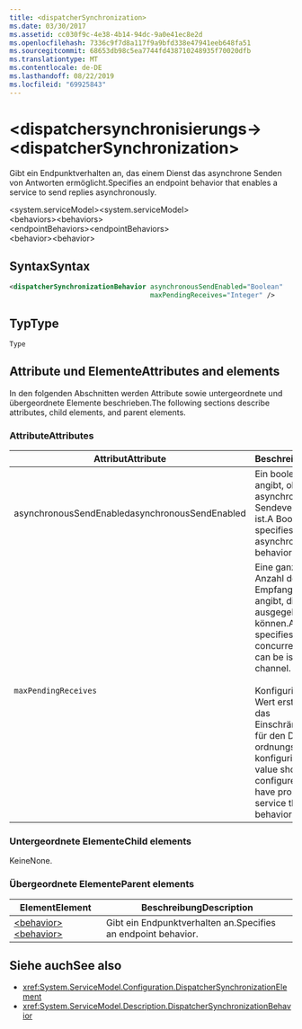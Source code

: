 ```yaml
---
title: <dispatcherSynchronization>
ms.date: 03/30/2017
ms.assetid: cc030f9c-4e38-4b14-94dc-9a0e41ec8e2d
ms.openlocfilehash: 7336c9f7d8a117f9a9bfd338e47941eeb648fa51
ms.sourcegitcommit: 68653db98c5ea7744fd438710248935f70020dfb
ms.translationtype: MT
ms.contentlocale: de-DE
ms.lasthandoff: 08/22/2019
ms.locfileid: "69925843"
---
```

# <a name="dispatchersynchronization"></a><span data-ttu-id="8cee1-101">\<dispatchersynchronisierungs-></span><span class="sxs-lookup"><span data-stu-id="8cee1-101">\<dispatcherSynchronization></span></span>
  
<span data-ttu-id="8cee1-102">Gibt ein Endpunktverhalten an, das einem Dienst das asynchrone Senden von Antworten ermöglicht.</span><span class="sxs-lookup"><span data-stu-id="8cee1-102">Specifies an endpoint behavior that enables a service to send replies asynchronously.</span></span>  
  
<span data-ttu-id="8cee1-103">\<system.serviceModel></span><span class="sxs-lookup"><span data-stu-id="8cee1-103">\<system.serviceModel></span></span>  
<span data-ttu-id="8cee1-104">\<behaviors></span><span class="sxs-lookup"><span data-stu-id="8cee1-104">\<behaviors></span></span>  
<span data-ttu-id="8cee1-105">\<endpointBehaviors></span><span class="sxs-lookup"><span data-stu-id="8cee1-105">\<endpointBehaviors></span></span>  
<span data-ttu-id="8cee1-106">\<behavior></span><span class="sxs-lookup"><span data-stu-id="8cee1-106">\<behavior></span></span>  
  
## <a name="syntax"></a><span data-ttu-id="8cee1-107">Syntax</span><span class="sxs-lookup"><span data-stu-id="8cee1-107">Syntax</span></span>  
  
```xml  
<dispatcherSynchronizationBehavior asynchronousSendEnabled="Boolean"
                                   maxPendingReceives="Integer" />
```  
  
## <a name="type"></a><span data-ttu-id="8cee1-108">Typ</span><span class="sxs-lookup"><span data-stu-id="8cee1-108">Type</span></span>  
  
`Type`  
  
## <a name="attributes-and-elements"></a><span data-ttu-id="8cee1-109">Attribute und Elemente</span><span class="sxs-lookup"><span data-stu-id="8cee1-109">Attributes and elements</span></span>  
  
<span data-ttu-id="8cee1-110">In den folgenden Abschnitten werden Attribute sowie untergeordnete und übergeordnete Elemente beschrieben.</span><span class="sxs-lookup"><span data-stu-id="8cee1-110">The following sections describe attributes, child elements, and parent elements.</span></span>  
  
### <a name="attributes"></a><span data-ttu-id="8cee1-111">Attribute</span><span class="sxs-lookup"><span data-stu-id="8cee1-111">Attributes</span></span>

| <span data-ttu-id="8cee1-112">Attribut</span><span class="sxs-lookup"><span data-stu-id="8cee1-112">Attribute</span></span>               | <span data-ttu-id="8cee1-113">Beschreibung</span><span class="sxs-lookup"><span data-stu-id="8cee1-113">Description</span></span>       |
| ----------------------- | ----------------- |
| <span data-ttu-id="8cee1-114">asynchronousSendEnabled</span><span class="sxs-lookup"><span data-stu-id="8cee1-114">asynchronousSendEnabled</span></span> | <span data-ttu-id="8cee1-115">Ein boolescher Wert, der angibt, ob das asynchrone Sendeverhalten aktiviert ist.</span><span class="sxs-lookup"><span data-stu-id="8cee1-115">A Boolean that specifies whether asynchronous send behavior is enabled.</span></span> |
| `maxPendingReceives`    | <span data-ttu-id="8cee1-116">Eine ganze Zahl, die die Anzahl der gleichzeitigen Empfangsvorgänge angibt, die auf dem Kanal ausgegeben werden können.</span><span class="sxs-lookup"><span data-stu-id="8cee1-116">An integer that specifies the number of concurrent receives that can be issued on the channel.</span></span><br /><br /> <span data-ttu-id="8cee1-117">Konfigurieren Sie diesen Wert erst, nachdem Sie das Einschränkungsverhalten für den Dienst ordnungsgemäß konfiguriert haben.</span><span class="sxs-lookup"><span data-stu-id="8cee1-117">This value should be configured only after you have properly configured service throttling behavior.</span></span> |

### <a name="child-elements"></a><span data-ttu-id="8cee1-118">Untergeordnete Elemente</span><span class="sxs-lookup"><span data-stu-id="8cee1-118">Child elements</span></span>

<span data-ttu-id="8cee1-119">Keine</span><span class="sxs-lookup"><span data-stu-id="8cee1-119">None.</span></span>

### <a name="parent-elements"></a><span data-ttu-id="8cee1-120">Übergeordnete Elemente</span><span class="sxs-lookup"><span data-stu-id="8cee1-120">Parent elements</span></span>

| <span data-ttu-id="8cee1-121">Element</span><span class="sxs-lookup"><span data-stu-id="8cee1-121">Element</span></span> | <span data-ttu-id="8cee1-122">Beschreibung</span><span class="sxs-lookup"><span data-stu-id="8cee1-122">Description</span></span> |  
| ------- | ----------- |  
| [<span data-ttu-id="8cee1-123">\<behavior></span><span class="sxs-lookup"><span data-stu-id="8cee1-123">\<behavior></span></span>](behavior-of-endpointbehaviors.md)|<span data-ttu-id="8cee1-124">Gibt ein Endpunktverhalten an.</span><span class="sxs-lookup"><span data-stu-id="8cee1-124">Specifies an endpoint behavior.</span></span> |

## <a name="see-also"></a><span data-ttu-id="8cee1-125">Siehe auch</span><span class="sxs-lookup"><span data-stu-id="8cee1-125">See also</span></span>

- <xref:System.ServiceModel.Configuration.DispatcherSynchronizationElement>
- <xref:System.ServiceModel.Description.DispatcherSynchronizationBehavior>
